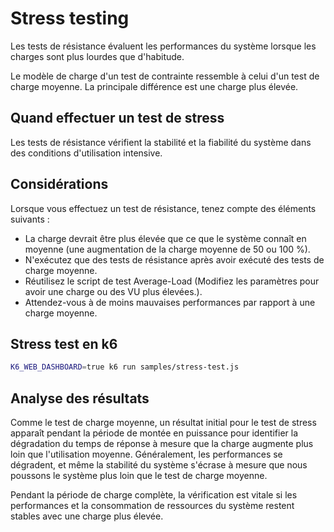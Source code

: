 # Stress testing

Les tests de résistance évaluent les performances du système lorsque les charges sont plus lourdes que d'habitude.

Le modèle de charge d'un test de contrainte ressemble à celui d'un test de charge moyenne. La principale différence est une charge plus élevée.

## Quand effectuer un test de stress

Les tests de résistance vérifient la stabilité et la fiabilité du système dans des conditions d'utilisation intensive. 

## Considérations

Lorsque vous effectuez un test de résistance, tenez compte des éléments suivants :

- La charge devrait être plus élevée que ce que le système connaît en moyenne (une augmentation de la charge moyenne de 50 ou 100 %).
- N'exécutez que des tests de résistance après avoir exécuté des tests de charge moyenne.
- Réutilisez le script de test Average-Load (Modifiez les paramètres pour avoir une charge ou des VU plus élevées.).
- Attendez-vous à de moins mauvaises performances par rapport à une charge moyenne.

## Stress test en k6

```bash
K6_WEB_DASHBOARD=true k6 run samples/stress-test.js
```

## Analyse des résultats

Comme le test de charge moyenne, un résultat initial pour le test de stress apparaît pendant la période de montée en puissance pour identifier la dégradation du temps de réponse à mesure que la charge augmente plus loin que l'utilisation moyenne. Généralement, les performances se dégradent, et même la stabilité du système s'écrase à mesure que nous poussons le système plus loin que le test de charge moyenne.

Pendant la période de charge complète, la vérification est vitale si les performances et la consommation de ressources du système restent stables avec une charge plus élevée.
